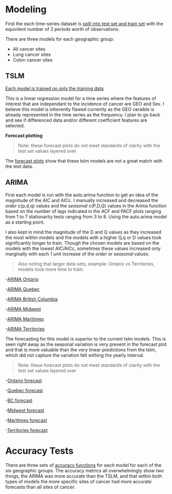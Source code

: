 # Modeling

First the each time-series dataset is [split into test set and train set](https://github.com/OROY97/CIND820-OR/blob/1117ae88d1a14552956481c2849766c92624953f/PROJECT820.rmd#L421-L445) with the equivilent number of 2 periods worth of observations. 

There are three models for each geographic group:
- All cancer sites
- Lung cancer sites
- Colon cancer sites

## TSLM

[Each model is trained on only the training data](https://github.com/OROY97/CIND820-OR/blob/1117ae88d1a14552956481c2849766c92624953f/PROJECT820.rmd#L450-L502) 

This is a linear regression model for a time series where the features of interest that are independant to the incidence of cancer are GEO and Sex. I believe this model is inherently flawed currently as the GEO varaible is already represented in the time series as the frequency. I plan to go back and see if differenced data and/or different coefficient features are selected.

**Forecast plotting**
>Note: these forecast plots do not meet standards of clarity with the test set values layered over

The [forecast plots](https://github.com/OROY97/CIND820-OR/blob/1117ae88d1a14552956481c2849766c92624953f/PROJECT820.rmd#L508-L672) show that these tslm models are not a great match with the test data. 

## ARIMA

First each model is run with the auto.arima function to get an idea of the magnitude of the AIC and AICc. I manually increased and decreased the _order_ c(p,d,q) values and the _seasonal_ c(P,D,Q) values in the Arima function based on the number of lags indicated in the ACF and PACF plots ranging from 1 to 7 stationarity tests ranging from 3 to 8. Using the auto.arima model as a starting point. 

I also kept in mind the magnitude of the D and Q values as they increased the most within models and the models with a higher Q,q or D values took significantly longer to train. Though the chosen models are based on the models with the lowest AIC/AICc, sometimes these values increased only marginally with each 1 unit increase of the _order_ or _seasonal_ values. 

>Also noting that larger data sets, example: Ontario vs Territories, models took more time to train.

-[ARIMA Ontario](https://github.com/OROY97/CIND820-OR/blob/1117ae88d1a14552956481c2849766c92624953f/PROJECT820.rmd#L677-L733)

-[ARIMA Quebec](https://github.com/OROY97/CIND820-OR/blob/1117ae88d1a14552956481c2849766c92624953f/PROJECT820.rmd#L752-L807)

-[ARIMA British Columbia](https://github.com/OROY97/CIND820-OR/blob/1117ae88d1a14552956481c2849766c92624953f/PROJECT820.rmd#L828-L890)

-[ARIMA Midwest](https://github.com/OROY97/CIND820-OR/blob/1117ae88d1a14552956481c2849766c92624953f/PROJECT820.rmd#L911-L976)

-[ARIMA Maritimes](https://github.com/OROY97/CIND820-OR/blob/1117ae88d1a14552956481c2849766c92624953f/PROJECT820.rmd#L996-L1060)

-[ARIMA Territories](https://github.com/OROY97/CIND820-OR/blob/1117ae88d1a14552956481c2849766c92624953f/PROJECT820.rmd#L1080-L1104)

The forecasting for this model is superior to the current tslm models. This is seen right away as the seasonal variation is very present in the forecast plot and that is more valuable than the very linear predictions from the tslm, which did not capture the variation felt withing the yearly interval. 

>Note: these forecast plots do not meet standards of clarity with the test set values layered over
>
-[Ontario forecast](https://github.com/OROY97/CIND820-OR/blob/1117ae88d1a14552956481c2849766c92624953f/PROJECT820.rmd#L738-L748)

-[Quebec forecast](https://github.com/OROY97/CIND820-OR/blob/1117ae88d1a14552956481c2849766c92624953f/PROJECT820.rmd#L812-L824)

-[BC forecast](https://github.com/OROY97/CIND820-OR/blob/1117ae88d1a14552956481c2849766c92624953f/PROJECT820.rmd#L894-L906)

-[Midwest forecast](https://github.com/OROY97/CIND820-OR/blob/1117ae88d1a14552956481c2849766c92624953f/PROJECT820.rmd#L980-L992)

-[Maritimes forecast](https://github.com/OROY97/CIND820-OR/blob/1117ae88d1a14552956481c2849766c92624953f/PROJECT820.rmd#L1064-L1076)

-[Territories forecast](https://github.com/OROY97/CIND820-OR/blob/1117ae88d1a14552956481c2849766c92624953f/PROJECT820.rmd#L1108-L1121)

# Accuracy Tests

There are three sets of [accuracy functions](https://github.com/OROY97/CIND820-OR/blob/1117ae88d1a14552956481c2849766c92624953f/PROJECT820.rmd#L1152-L1253) for each model for each of the six geographic groups. The accuracy metrics all overwhelmingly show two things, the ARIMA was more accurate than the TSLM, and that within both types of models the more specific sites of cancer had more accurate forecasts than all sites of cancer.
